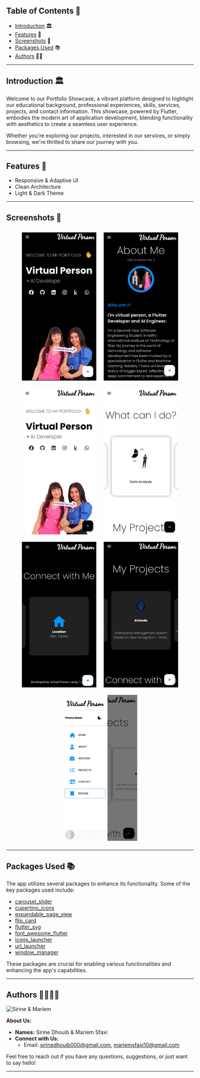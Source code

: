 ## Table of Contents 🌟

- [Introduction](#introduction-) 🏛️
- [Features](#features-) 🌟
- [Screenshots](#screenshots-) 📸
- [Packages Used](#packages-used-) 📚
- [Authors](#authors) 👩‍💻

---

<!-- Introduction Section -->

## Introduction 🏛️

Welcome to our Portfolio Showcase, a vibrant platform designed to highlight our educational background, professional experiences, skills, services, projects, and contact information. This showcase, powered by Flutter, embodies the modern art of application development, blending functionality with aesthetics to create a seamless user experience.

Whether you're exploring our projects, interested in our services, or simply browsing, we're thrilled to share our journey with you.

---

<!-- Features Section -->

## Features 🌟

- Responsive & Adaptive UI
- Clean Architecture
- Light & Dark Theme

---

<!-- Screenshots Section -->
## Screenshots 📸

<div style="display: flex; flex-wrap: wrap; justify-content: center;">
  <img src="images/1.png" style="width: 200px; height: auto; margin: 10px;">
  <img src="images/2.png" style="width: 200px; height: auto; margin: 10px;">
  <img src="images/3.png" style="width: 200px; height: auto; margin: 10px;">
  <img src="images/4.png" style="width: 200px; height: auto; margin: 10px;">
  <img src="images/5.png" style="width: 200px; height: auto; margin: 10px;">
  <img src="images/6.png" style="width: 200px; height: auto; margin: 10px;">
  <img src="images/7.png" style="width: 200px; height: auto; margin: 10px;">
</div>


---

<!-- Packages Used Section -->

## Packages Used 📚

The app utilizes several packages to enhance its functionality. Some of the key packages used include:

- [carousel_slider](https://pub.dev/packages/carousel_slider)
- [cupertino_icons](https://pub.dev/packages/cupertino_icons)
- [expandable_page_view](https://pub.dev/packages/expandable_page_view)
- [flip_card](https://pub.dev/packages/flip_card)
- [flutter_svg](https://pub.dev/packages/flutter_svg)
- [font_awesome_flutter](https://pub.dev/packages/font_awesome_flutter)
- [icons_launcher](https://pub.dev/packages/icons_launcher)
- [url_launcher](https://pub.dev/packages/url_launcher)
- [window_manager](https://pub.dev/packages/window_manager)

These packages are crucial for enabling various functionalities and enhancing the app's capabilities.

---

<!-- Author Section -->

## Authors 👩‍💻👩‍💻

<img src="images/author.png" alt="Sirine & Mariem" width="300" height="300">

**About Us:**
- **Names:** Sirine Dhouib & Mariem Sfaxi
- **Connect with Us:**
  - Email: sirinedhouib000@gmail.com, mariemsfaxi10@gmail.com

Feel free to reach out if you have any questions, suggestions, or just want to say hello!

---

<!-- Add a line of colorful separation for style -->

<p align="center">
  <img width="100%" height="2" src="https://via.placeholder.com/800x2/FF69B4/000000/FFFFFF/?text=+-+">
</p>
